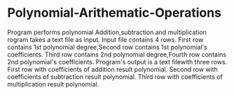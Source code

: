 # Polynomial-Arithematic-Operations
Program performs polynomial Addition,subtraction and multiplication
rogram takes a text file as input. Input file contains 4 rows.
First row contains 1st polynomial degree,Second row contains 1st polynomial's coefficients.
Third row contains 2nd polynomial degree,Fourth row contains 2nd polynomial's coefficients.
Program's output is a text filewith three rows. 
First row with coefficients of addition result polynomial.
Second row with coefficients of subtraction result polynomial.
Third row with coefficients of multiplication result polynomial.
